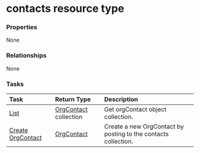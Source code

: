 # contacts resource type



### Properties
None

### Relationships
None


### Tasks

| Task		   | Return Type	|Description|
|:---------------|:--------|:----------|
|[List](../api/orgcontact_list.md) | [OrgContact](orgcontact.md) collection |Get orgContact object collection. |
|[Create OrgContact](../api/orgcontact_post_contacts.md) |[OrgContact](orgcontact.md)| Create a new OrgContact by posting to the contacts collection.|

<!-- uuid: 22dfb822-f393-460b-acce-48d23ef2faa0
2015-10-19 10:21:26 UTC -->
<!-- {
  "type": "#page.annotation",
  "description": "contacts resource",
  "keywords": "",
  "section": "documentation",
  "tocPath": ""
}-->